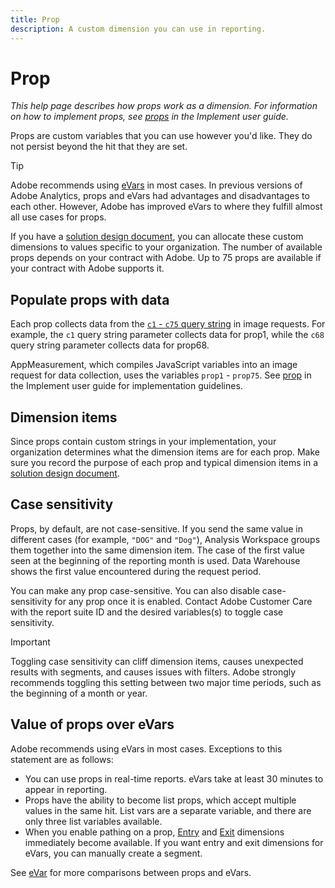 ```yaml
---
title: Prop
description: A custom dimension you can use in reporting.
---
```


# Prop

*This help page describes how props work as a dimension. For information on how to implement props, see [props](/help/implement/vars/page-vars/prop.md) in the Implement user guide.*

Props are custom variables that you can use however you'd like. They do not persist beyond the hit that they are set.

>[!TIP]
>
>Adobe recommends using [eVars](evar.md) in most cases. In previous versions of Adobe Analytics, props and eVars had advantages and disadvantages to each other. However, Adobe has improved eVars to where they fulfill almost all use cases for props.

If you have a [solution design document](/help/implement/prepare/solution-design.md), you can allocate these custom dimensions to values specific to your organization. The number of available props depends on your contract with Adobe. Up to 75 props are available if your contract with Adobe supports it.

## Populate props with data

Each prop collects data from the [`c1` - `c75` query string](/help/implement/validate/query-parameters.md) in image requests. For example, the `c1` query string parameter collects data for prop1, while the `c68` query string parameter collects data for prop68.

AppMeasurement, which compiles JavaScript variables into an image request for data collection, uses the variables `prop1` - `prop75`. See [prop](/help/implement/vars/page-vars/prop.md) in the Implement user guide for implementation guidelines.

## Dimension items

Since props contain custom strings in your implementation, your organization determines what the dimension items are for each prop. Make sure you record the purpose of each prop and typical dimension items in a [solution design document](/help/implement/prepare/solution-design.md).

## Case sensitivity

Props, by default, are not case-sensitive. If you send the same value in different cases (for example, `"DOG"` and `"Dog"`), Analysis Workspace groups them together into the same dimension item. The case of the first value seen at the beginning of the reporting month is used. Data Warehouse shows the first value encountered during the request period.

You can make any prop case-sensitive. You can also disable case-sensitivity for any prop once it is enabled. Contact Adobe Customer Care with the report suite ID and the desired variables(s) to toggle case sensitivity. 

>[!IMPORTANT]
>
>Toggling case sensitivity can cliff dimension items, causes unexpected results with segments, and causes issues with filters. Adobe strongly recommends toggling this setting between two major time periods, such as the beginning of a month or year.

## Value of props over eVars

Adobe recommends using eVars in most cases. Exceptions to this statement are as follows:

* You can use props in real-time reports. eVars take at least 30 minutes to appear in reporting.
* Props have the ability to become list props, which accept multiple values in the same hit. List vars are a separate variable, and there are only three list variables available.
* When you enable pathing on a prop, [Entry](entry-dimensions.md) and [Exit](exit-dimensions.md) dimensions immediately become available. If you want entry and exit dimensions for eVars, you can manually create a segment.

See [eVar](evar.md) for more comparisons between props and eVars.
